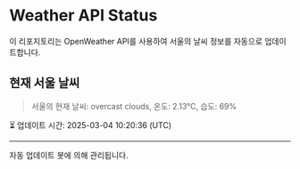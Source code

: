 
# Weather API Status

이 리포지토리는 OpenWeather API를 사용하여 서울의 날씨 정보를 자동으로 업데이트합니다.

## 현재 서울 날씨
> 서울의 현재 날씨: overcast clouds, 온도: 2.13°C, 습도: 69%

⏳ 업데이트 시간: 2025-03-04 10:20:36 (UTC)

---
자동 업데이트 봇에 의해 관리됩니다.
